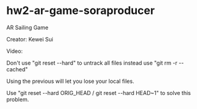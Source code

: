 # hw2-ar-game-soraproducer

AR Sailing Game

Creator: Kewei Sui

Video:



Don't use "git reset --hard" to untrack all files instead use "git rm -r --cached"

Using the previous will let you lose your local files.

Use "git reset --hard ORIG_HEAD / git reset --hard HEAD~1" to solve this problem.
